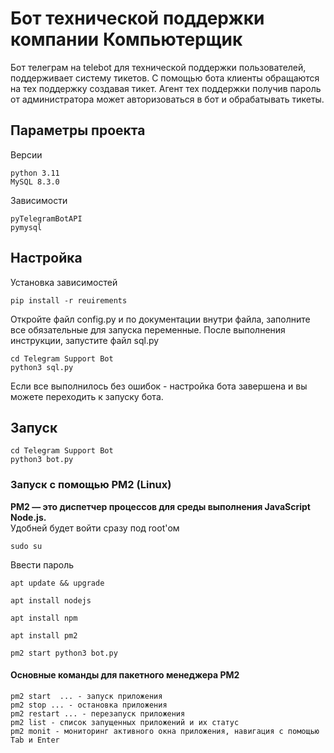 # Бот технической поддержки компании Компьютерщик
Бот телеграм на telebot для технической поддержки пользователей, поддерживает систему тикетов.
С помощью бота клиенты обращаются на тех поддержку создавая тикет.
Агент тех поддержки получив пароль от администратора может авторизоваться в бот и обрабатывать тикеты.

## Параметры проекта
Версии
```
python 3.11
MySQL 8.3.0
```
Зависимости
```
pyTelegramBotAPI
pymysql
```

## Настройка

Установка зависимостей
```
pip install -r reuirements
```
Откройте файл config.py и по документации внутри файла, заполните все обязательные для запуска переменные. После выполнения инструкции, запустите файл sql.py

```
cd Telegram Support Bot
python3 sql.py
```
Если все выполнилось без ошибок - настройка бота завершена и вы можете переходить к запуску бота.

## Запуск
```
cd Telegram Support Bot
python3 bot.py
```
### Запуск с помощью PM2 (Linux)

<b>PM2 — это диспетчер процессов для среды выполнения JavaScript Node.js.</b>
<br>
Удобней будет войти сразу под root'ом
```
sudo su
```
Ввести пароль
```
apt update && upgrade
```

```
apt install nodejs
```

```
apt install npm
```

```
apt install pm2
```

```
pm2 start python3 bot.py
```
#### Основные команды для пакетного менеджера PM2
```
pm2 start  ... - запуск приложения
pm2 stop ... - остановка приложения
pm2 restart ... - перезапуск приложения
pm2 list - список запущенных приложений и их статус
pm2 monit - мониторинг активного окна приложения, навигация с помощью Tab и Enter
```

